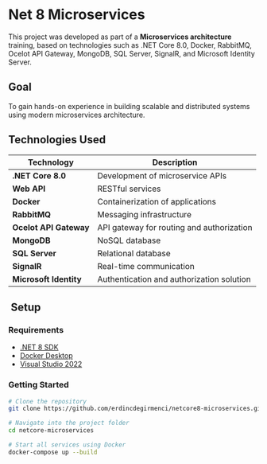 # Net 8 Microservices

This project was developed as part of a **Microservices architecture** training, based on technologies such as .NET Core 8.0, Docker, RabbitMQ, Ocelot API Gateway, MongoDB, SQL Server, SignalR, and Microsoft Identity Server.

##  Goal

To gain hands-on experience in building scalable and distributed systems using modern microservices architecture.

##  Technologies Used

| Technology             | Description                                           |
|------------------------|-------------------------------------------------------|
| **.NET Core 8.0**       | Development of microservice APIs                     |
| **Web API**             | RESTful services                                     |
| **Docker**              | Containerization of applications                     |
| **RabbitMQ**            | Messaging infrastructure                             |
| **Ocelot API Gateway**  | API gateway for routing and authorization            |
| **MongoDB**             | NoSQL database                                       |
| **SQL Server**          | Relational database                                  |
| **SignalR**             | Real-time communication                              |
| **Microsoft Identity**  | Authentication and authorization solution            |

## ️ Setup

### Requirements

- [.NET 8 SDK](https://dotnet.microsoft.com/en-us/download/dotnet/8.0)
- [Docker Desktop](https://www.docker.com/products/docker-desktop)
- [Visual Studio 2022](https://visualstudio.microsoft.com/vs/)

### Getting Started

```bash
# Clone the repository
git clone https://github.com/erdincdegirmenci/netcore8-microservices.git

# Navigate into the project folder
cd netcore-microservices

# Start all services using Docker
docker-compose up --build
